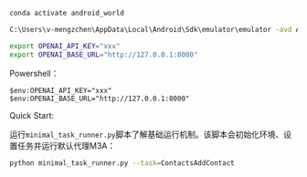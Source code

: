 

```bash
conda activate android_world

C:\Users\v-mengzchen\AppData\Local\Android\Sdk\emulator\emulator -avd AndroidWorldAvd -no-snapshot -grpc 8554
```

```bash
export OPENAI_API_KEY="xxx"
export OPENAI_BASE_URL="http://127.0.0.1:8000"
```

Powershell：
```shell
$env:OPENAI_API_KEY="xxx"
$env:OPENAI_BASE_URL="http://127.0.0.1:8000"
```

Quick Start:

运行`minimal_task_runner.py`脚本了解基础运行机制。该脚本会初始化环境、设置任务并运行默认代理M3A：

```bash
python minimal_task_runner.py --task=ContactsAddContact
```